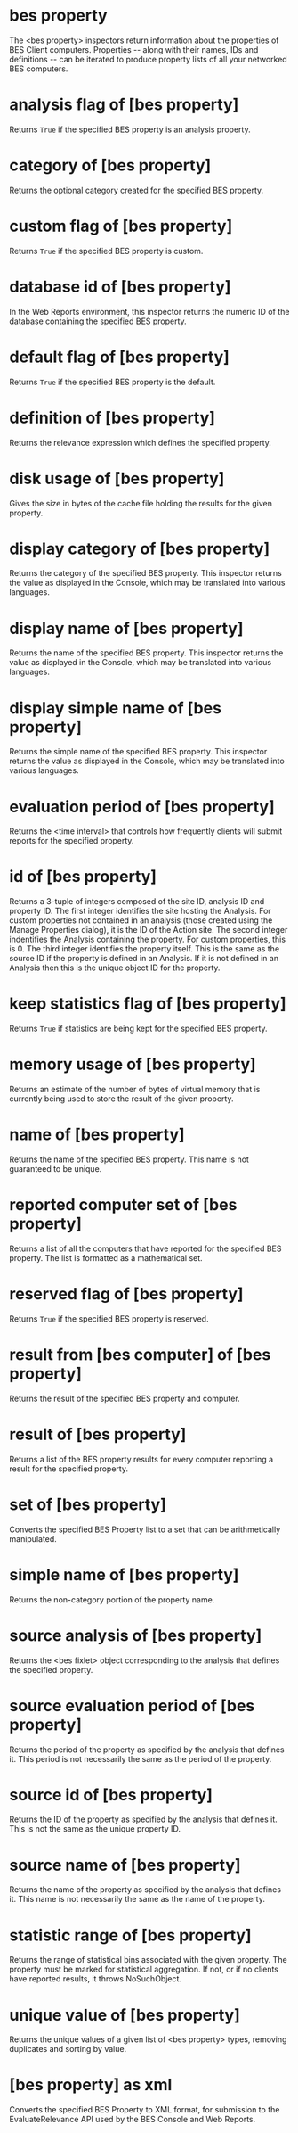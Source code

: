 # bes property

The &lt;bes property&gt; inspectors return information about the properties of BES Client computers. Properties -- along with their names, IDs and definitions -- can be iterated to produce property lists of all your networked BES computers.

# analysis flag of [bes property]

Returns `True` if the specified BES property is an analysis property.

# category of [bes property]

Returns the optional category created for the specified BES property.

# custom flag of [bes property]

Returns `True` if the specified BES property is custom.

# database id of [bes property]

In the Web Reports environment, this inspector returns the numeric ID of the database containing the specified BES property.

# default flag of [bes property]

Returns `True` if the specified BES property is the default.

# definition of [bes property]

Returns the relevance expression which defines the specified property.

# disk usage of [bes property]

Gives the size in bytes of the cache file holding the results for the given property.

# display category of [bes property]

Returns the category of the specified BES property. This inspector returns the value as displayed in the Console, which may be translated into various languages.

# display name of [bes property]

Returns the name of the specified BES property. This inspector returns the value as displayed in the Console, which may be translated into various languages.

# display simple name of [bes property]

Returns the simple name of the specified BES property. This inspector returns the value as displayed in the Console, which may be translated into various languages.

# evaluation period of [bes property]

Returns the &lt;time interval&gt; that controls how frequently clients will submit reports for the specified property.

# id of [bes property]

Returns a 3-tuple of integers composed of the site ID, analysis ID and property ID. The first integer identifies the site hosting the Analysis. For custom properties not contained in an analysis (those created using the Manage Properties dialog), it is the ID of the Action site. The second integer indentifies the Analysis containing the property. For custom properties, this is 0. The third integer identifies the property itself. This is the same as the source ID if the property is defined in an Analysis. If it is not defined in an Analysis then this is the unique object ID for the property.

# keep statistics flag of [bes property]

Returns `True` if statistics are being kept for the specified BES property.

# memory usage of [bes property]

Returns an estimate of the number of bytes of virtual memory that is currently being used to store the result of the given property.

# name of [bes property]

Returns the name of the specified BES property. This name is not guaranteed to be unique.

# reported computer set of [bes property]

Returns a list of all the computers that have reported for the specified BES property. The list is formatted as a mathematical set.

# reserved flag of [bes property]

Returns `True` if the specified BES property is reserved.

# result from [bes computer] of [bes property]

Returns the result of the specified BES property and computer.

# result of [bes property]

Returns a list of the BES property results for every computer reporting a result for the specified property.

# set of [bes property]

Converts the specified BES Property list to a set that can be arithmetically manipulated.

# simple name of [bes property]

Returns the non-category portion of the property name.

# source analysis of [bes property]

Returns the &lt;bes fixlet&gt; object corresponding to the analysis that defines the specified property.

# source evaluation period of [bes property]

Returns the period of the property as specified by the analysis that defines it. This period is not necessarily the same as the period of the property.

# source id of [bes property]

Returns the ID of the property as specified by the analysis that defines it. This is not the same as the unique property ID.

# source name of [bes property]

Returns the name of the property as specified by the analysis that defines it. This name is not necessarily the same as the name of the property.

# statistic range of [bes property]

Returns the range of statistical bins associated with the given property. The property must be marked for statistical aggregation. If not, or if no clients have reported results, it throws NoSuchObject.

# unique value of [bes property]

Returns the unique values of a given list of &lt;bes property&gt; types, removing duplicates and sorting by value.

# [bes property] as xml

Converts the specified BES Property to XML format, for submission to the EvaluateRelevance API used by the BES Console and Web Reports.
